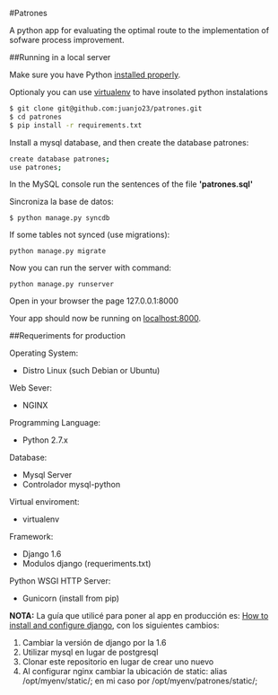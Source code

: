 #Patrones

A python app for evaluating the optimal route to the implementation of sofware process improvement.

##Running in a local server

Make sure you have Python [installed properly](http://install.python-guide.org). 

Optionaly you can use [virtualenv](https://virtualenv.pypa.io/) to have insolated python instalations

```sh
$ git clone git@github.com:juanjo23/patrones.git
$ cd patrones
$ pip install -r requirements.txt
```

Install a mysql database, and then create the database patrones:

```sh
create database patrones;
use patrones;
```

In the MySQL console run the sentences of the file **'patrones.sql'**

Sincroniza la base de datos:

```
$ python manage.py syncdb
```

If some tables not synced (use migrations):

```
python manage.py migrate
```

Now you can run the server with command:

```
python manage.py runserver
```

Open in your browser the page 127.0.0.1:8000

Your app should now be running on [localhost:8000](http://localhost:8000/).


##Requeriments for production

Operating System:

- Distro Linux (such Debian or Ubuntu)

Web Sever:

- NGINX

Programming Language:

- Python 2.7.x

Database:

- Mysql Server
- Controlador mysql-python

Virtual enviroment:

- virtualenv

Framework:

- Django 1.6
- Modulos django (requeriments.txt)

Python WSGI HTTP Server:

- Gunicorn (install from pip)


**NOTA:** La guía que utilicé para poner al app en producción es: [How to install and configure django](https://www.digitalocean.com/community/tutorials/how-to-install-and-configure-django-with-postgres-nginx-and-gunicorn), con los siguientes cambios:
1. Cambiar la versión de django por la 1.6
2. Utilizar mysql en lugar de postgresql
3. Clonar este repositorio en lugar de crear uno nuevo
4. Al configurar nginx cambiar la ubicación de static: alias /opt/myenv/static/;
en mi caso por /opt/myenv/patrones/static/;
